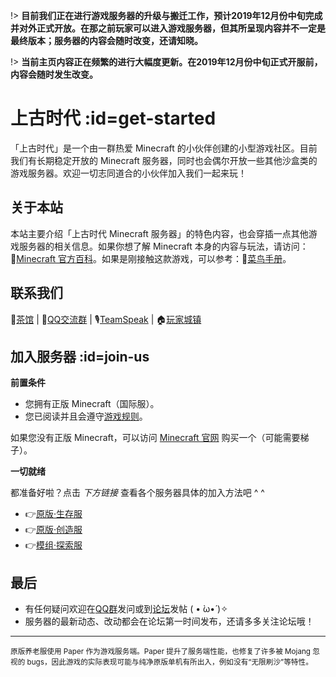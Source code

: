 [homepage]: https://www.mimaru.me/
[bbs]: http://bbs.mimaru.me/
[dynmap]: http://map.mimaru.me:8123/
[qqgroup]: http://shang.qq.com/wpa/qunwpa?idkey=6bf79ba005ae8c932177afa1f64ac96d0e6bf7c59f8c393b0f9ef8f3f69d6f15
[mcwiki]: https://minecraft-zh.gamepedia.com/
[beginner-guide]: http://minecraft-zh.gamepedia.com/%E6%95%99%E7%A8%8B/%E8%8F%9C%E9%B8%9F%E6%89%8B%E5%86%8C
[skin]: https://skin.mimaru.me/
[java]: https://www.java.com/zh_CN/download/
[client-download]: http://proxy-hk.mimaru.me/1.14.4.zip
[group-def]: /welcome/groups.md#def
[group-adv]: /welcome/groups.md#adv
[server-survival]: /mc-servers/survival.md
[server-creative]: /mc-servers/creative.md
[faq]: /welcome/faq.md

!> **目前我们正在进行游戏服务器的升级与搬迁工作，预计2019年12月份中旬完成并对外正式开放。在那之前玩家可以进入游戏服务器，但其所呈现内容并不一定是最终版本；服务器的内容会随时改变，还请知晓。**

!> **当前主页内容正在频繁的进行大幅度更新。在2019年12月份中旬正式开服前，内容会随时发生改变。**

# 上古时代 :id=get-started

「上古时代」是一个由一群热爱 Minecraft 的小伙伴创建的小型游戏社区。目前我们有长期稳定开放的 Minecraft 服务器，同时也会偶尔开放一些其他沙盒类的游戏服务器。欢迎一切志同道合的小伙伴加入我们一起来玩！

## 关于本站

本站主要介绍「上古时代 Minecraft 服务器」的特色内容，也会穿插一点其他游戏服务器的相关信息。如果你想了解 Minecraft 本身的内容与玩法，请访问：🔗[Minecraft 官方百科][mcwiki]。如果是刚接触这款游戏，可以参考：🔗[菜鸟手册][beginner-guide]。

## 联系我们

🍵[茶馆][bbs] | 🐧[QQ交流群][qqgroup] | 🎙[TeamSpeak](welcome/teamspeak.md) | 🏠[玩家城镇](https://bbs.mimaru.me/t/towns)

## 加入服务器 :id=join-us

**前置条件**

- 您拥有正版 Minecraft（国际服）。
- 您已阅读并且会遵守[游戏规则](welcome/rules.md)。

如果您没有正版 Minecraft，可以访问 [Minecraft 官网](https://www.minecraft.net/zh-hans/) 购买一个（可能需要梯子）。

**一切就绪**

都准备好啦？点击 *下方链接* 查看各个服务器具体的加入方法吧 ^ ^

- 👉[原版·生存服](mc-servers/survival.md)
- 👉[原版·创造服](mc-servers/creative.md)
- 👉[模组·探索服](mc-servers/modded.md)

## 最后

- 有任何疑问欢迎在[QQ群][qqgroup]发问或到[论坛][bbs]发帖 ( • ̀ω•́ )✧
- 服务器的最新动态、改动都会在论坛第一时间发布，还请多多关注论坛哦！

----

<small>原版养老服使用 Paper 作为游戏服务端。Paper 提升了服务端性能，也修复了许多被 Mojang 忽视的 bugs，因此游戏的实际表现可能与纯净原版单机有所出入，例如没有“无限刷沙”等特性。</small>
